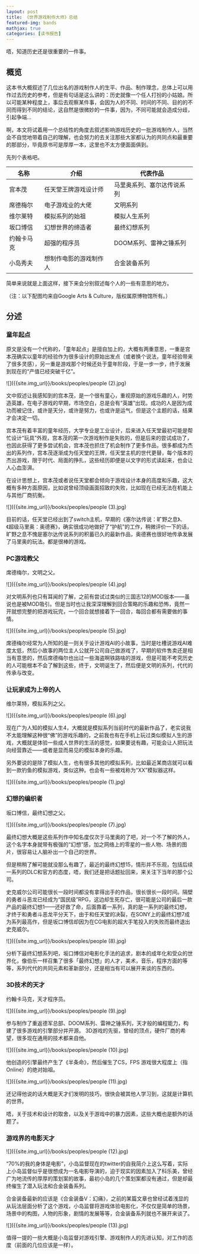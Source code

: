 ```yaml
---
layout: post
title: 《世界游戏制作大师》总结
featured-img: bands
mathjax: true
categories: [读书报告]
---
```


唔，知道历史还是很重要的一件事。

<!--more-->

## 概览

这本书大概叙述了几位出名的游戏制作人的生平、作品、制作理念，总体上可以用作过去历史的参考，但是有句话是这么讲的：历史就像一个任人打扮的小姑娘。所以可能某种程度上，事后去观察某件事，会因为人的不同、时间的不同、目的的不同而得到不同的结论，这自然是很微妙的一件事，因为，不同可能就会造成分歧，引起争端...

啊，本文将试着用一个总结性的角度去叙述影响游戏历史的一批游戏制作人，当然会不自觉地带着自己的理解，也会努力的去关注那些大家都认为的共同点和最重要的那部分，毕竟原书可是厚厚一本，这里也不太方便面面俱到。

先列个表格吧。

|名称|介绍|代表作品|
|--|--|--|
|宫本茂|任天堂王牌游戏设计师|马里奥系列、塞尔达传说系列|
|席德梅尔|电子游戏业的大佬|文明系列|
|维尔莱特|模拟系列的始祖|模拟人生系列|
|坂口博信|幻想世界的缔造者|最终幻想系列|
|约翰卡马克|超强的程序员|DOOM系列、雷神之锤系列|
|小岛秀夫|想制作电影的游戏制作人|合金装备系列|

简单来说就是上面这样，接下来会分别叙述每个人的一些有意思的地方。

（注：以下配图均来自Google Arts & Culture，版权属原博物馆所有。）


## 分述


### 童年起点


原文是没有一个代称的，「童年起点」是擅自加上的，大概有两重意思，一重是宫本茂确实以童年的经验作为很多设计的原始出发点（或者换个说法，童年经验带来了很多灵感），另一重是游戏那个时候还处于童年阶段，于是一步一步，终于发展到现在的“产值已经突破千亿”。

![]({{site.img_url}}/books/peoples/people (2).jpg)

文中叙述让我感知到的宫本茂，是一个很有童心，重视原始的游戏乐趣的人，时势造英雄，在电子游戏的早期，市场空白，总是会有“英雄”出现。成功的人是因为成功而被记住，或许是天分，或许是努力，也或许是运气，但是这个主题的话，结果才会决定一切。

宫本茂有着丰富的童年经历，大学专业是工业设计，后来进入任天堂最初可能是帮忙设计“玩具”外观，宫本茂的第一次游戏制作是失败的，但是后来的尝试成功了，也因此获得了更多尝试机会，宫本茂也抓住了机会制作了更多作品，很多都成为杰出的系列作，宫本茂逐渐成为任天堂的王牌，任天堂主机的世代更替，每个版本的杰出游戏，限于时代、局面的挣扎，这些经历即便是以文字的形式读起来，也会让人心血澎湃。

在设计思想上，宫本茂或者说任天堂都会倾向于游戏设计本身的高度和乐趣，这大概有多种方面原因，比如说曾经顶级画面招致的失败，比如现在已经无法在机能上与其他厂商抗衡。

![]({{site.img_url}}/books/peoples/people (3).jpg)


目前的话，任天堂已经出到了switch主机，早期的《塞尔达传说：旷野之息》、《超级马里奥：奥德赛》，确实很成功地做好了“护航”的工作，稍微评价一下的话，旷野之息不愧是塞尔达传说系列的积蓄已久的最新作品，奥德赛也很好地传承发展了马里奥的玩法。都是很棒的游戏。


### PC游戏教父

席德梅尔，文明之父。

![]({{site.img_url}}/books/peoples/people (4).jpg)


对文明系列也只有耳闻的了解，之前有尝试过类似的三国志12的MOD版本——虽说也是被MOD吸引。但是当时也让我深深理解到回合策略的乐趣和恐怖，竟然一开就想完整的把游戏玩完，一个回合就想接着下一回合，每回合都有需要做的事情。

![]({{site.img_url}}/books/peoples/people (5).jpg)


席德梅尔经常为人所知的是一则关于设计游戏AI的小故事，当时是吐槽说游戏AI难度太低，然后小故事的两位主人公就开公司自己做游戏了，早期的软件售卖还是相当有意思的，然后席德梅尔也出过一些海盗啊铁路啥的游戏，但是可能不考究历史的人可能根本不会了解到这些，终于，文明诞生了，然后便是文明的系列，代代的传承与改变。


### 让玩家成为上帝的人

维尔莱特，模拟系列之父。

![]({{site.img_url}}/books/peoples/people (6).jpg)


现在广为人知的模拟人生4，大概就是模拟系列当前时代的最新作品了，老实说我不太能理解这种很“佛”的游戏乐趣的，之前我也有在手机上玩过类似模拟人生的游戏，大概就是体验一些成人世界的生活的感觉，如果要说有趣，可能会让人把玩法向经营靠近——或者是显而易见的模拟本身的乐趣。

另外要说的是除了模拟人生，也有很多其他的模拟系列，比如最近某商店就可以看到一款钓鱼的模拟游戏，类似这种。也会有一些被戏称为“XX”模拟器这样。

![]({{site.img_url}}/books/peoples/people (1).jpg)


### 幻想的编织者

坂口博信，最终幻想之父。

![]({{site.img_url}}/books/peoples/people (7).jpg)


最终幻想大概是这些系列作中知名度仅次于马里奥的了吧，对一个不了解的外人，这个名字本身就带有极强的“幻想”感，加之网络上的零星的一些人物、场景的图片，很容易让人脑补出一个自己的世界。

但是稍稍了解可能就没那么有趣了，最近的最终幻想15，情形并不乐观，包括后续一系列的DLC和官方的态度，唔，我们还是把话题扯回来，来关注下当年的那个公司。

史克威尔公司可能很长一段时间都没有拿得出手的作品，很长很长一段时间。隔壁的勇者斗恶龙已经成为“国民级”RPG，这边却生死存亡，很可能是公司的最后一款产品的最终幻想1——还好救了命，后面靠着一系列，真的是一系列的最终幻想，才终于和勇者斗恶龙平分天下，由于和任天堂的决裂，在SONY上的最终幻想7成为系列最高作，但是坂口博信却因为在CG电影的超大手笔投入的失败而最终退出史克威尔。

![]({{site.img_url}}/books/peoples/people (8).jpg)


分析下最终幻想系列吧，坂口博信对电影化手法的追求，剧本的成年化和受众的世界化，像伯乐一样召集了很多「最终幻想」的人才，美术，音乐，程序方面的等等，系列代代的共同元素和革新部分，还是相当有可以展开来谈的东西的。


### 3D技术的天才

约翰卡马克，天才程序员。

![]({{site.img_url}}/books/peoples/people (9).jpg)


参与制作了重返德军总部、DOOM系列、雷神之锤系列，天才般的编程能力，构建了很多游戏的引擎部分并开源。 3D游戏的先驱，曾经的顶点，硬件厂商的希望，很多现在通用的技术都来自他。

![]({{site.img_url}}/books/peoples/people (10).jpg)


他创造的引擎最终产生了《半条命》，然后催生了CS，FPS 游戏很大程度上（指Online）的绝对始祖。

![]({{site.img_url}}/books/peoples/people (11).jpg)


还记得他说的话大概是天才们发明的技巧，很快会被其他人学习到，这就是计算机的世界。

唔，关于技术和设计的取舍，以及关于游戏中的暴力因素，这些大概也是额外的话题了。


### 游戏界的电影天才

![]({{site.img_url}}/books/peoples/people (12).jpg)


“70%的我的身体是电影”，小岛监督现在的twitter的自我简介上这么写着，实际上小岛监督似乎是很想成为一名电影导演的，迫于现实的因素加入了科乐美，曾经广为地流传的厚厚的策划案的故事，最初小岛的几个策划案都没有通过，但是却最终催生了潜入玩法和合金装备系列。

合金装备最新的应该是《合金装备V：幻痛》，之前的某篇文章也曾经试着浅显的从玩法层面分析了这个游戏，小岛监督将游戏体验电影化，不仅仅是简单的场景，场景中的构图，人物的形象，剧情的发展等等，合金装备系列就也不展开来谈了。

![]({{site.img_url}}/books/peoples/people (13).jpg)


值得一提的一些大概是小岛监督对游戏引擎、游戏制作人的先进认知，对工作的态度（前面的几位应该是一样）。
